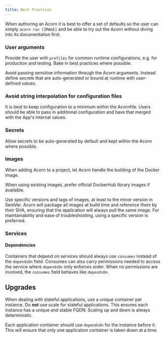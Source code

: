 ```yaml
---
title: Best Practices
---
```


When authoring an Acorn it is best to offer a set of defaults so the user can simply `acorn run [IMAGE]` and be able to try out the Acorn without diving into its documentation first.

### User arguments

Provide the user with `profiles` for common runtime configurations, e.g. for production and testing. Bake in best practices where possible.

Avoid passing sensitive information through the Acorn arguments. Instead define secrets that are auto-generated or bound at runtime with user-defined values.

### Avoid string interpolation for configuration files

It is best to keep configuration to a minimum within the Acornfile. Users should be able to pass in additional configuration and have that merged with the App's internal values.

### Secrets

Allow secrets to be auto-generated by default and kept within the Acorn where possible.

### Images

When adding Acorn to a project, let Acorn handle the building of the Docker image.

When using existing images, prefer official DockerHub library images if available.

Use specific versions and tags of images, at least to the minor version in SemVer. Acorn will package all images at build time and reference them by their SHA, ensuring that the application will always pull the same image. For maintainability and ease of troubleshooting, using a specific version is preferred.

### Services

#### Dependencies

Containers that depend on services should always use `consumes` instead of the `dependsOn` field. Consumes can also carry permissions needed to access the service where `dependsOn` only enforces order. When no permissions are involved, the `consumes` field behaves like `dependsOn`.

## Upgrades

When dealing with stateful applications, use a unique container per instance. Do **not** use scale for stateful applications. This ensures each instance has a unique and stable FQDN. Scaling up and down is always deterministic.

Each application container should use `dependsOn` for the instance before it. This will ensure that only one application container is taken down at a time.
